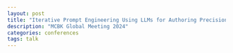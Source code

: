 ```yaml
---
layout: post
title: "Iterative Prompt Engineering Using LLMs for Authoring Precision Feedback Messages"
description: "MCBK Global Meeting 2024"
categories: conferences
tags: talk
---
```

